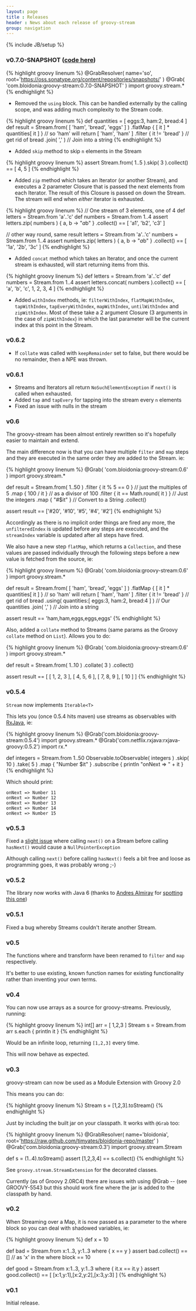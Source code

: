 ```yaml
---
layout: page
title : Releases
header : News about each release of groovy-stream
group: navigation
---
```

{% include JB/setup %}

### v0.7.0-SNAPSHOT ([code here](https://github.com/timyates/groovy-stream/tree/development))

{% highlight groovy linenum %}
@GrabResolver( name='so', root='https://oss.sonatype.org/content/repositories/snapshots/' )
@Grab( 'com.bloidonia:groovy-stream:0.7.0-SNAPSHOT' )
import groovy.stream.*
{% endhighlight %}

 - Removed the `using` block. This can be handled externally by the calling scope, and was adding much complexity to the Stream code.

{% highlight groovy linenum %}
def quantities = [ eggs:3, ham:2, bread:4 ]
def result = Stream.from( [ 'ham', 'bread', 'eggs' ] )
                   .flatMap { [ it ] * quantities[ it ] }          // so 'ham' will return [ 'ham', 'ham' ]
                   .filter { it != 'bread' }                       // get rid of bread
                   .join( ',' )                                    // Join into a string
{% endhighlight %}

 - Added `skip` method to skip `n` elements in the Stream

{% highlight groovy linenum %}
assert Stream.from( 1..5 ).skip( 3 ).collect() == [ 4, 5 ]
{% endhighlight %}

 - Added `zip` method which takes an Iterator (or another Stream), and executes a 2 parameter Closure that is passed the next elements from each Iterator. The result of this Closure is passed on down the Stream. The stream will end when *either* iterator is exhausted.

{% highlight groovy linenum %}
// One stream of 3 elements, one of 4
def letters = Stream.from 'a'..'c'
def numbers = Stream.from 1..4
assert letters.zip( numbers ) { a, b -> "$a$b" }
              .collect() == [ 'a1', 'b2', 'c3' ]


// other way round, same result
letters = Stream.from 'a'..'c'
numbers = Stream.from 1..4
assert numbers.zip( letters ) { a, b -> "$a$b" }
              .collect() == [ '1a', '2b', '3c' ]
{% endhighlight %}


 - Added `concat` method which takes an Iterator, and once the current stream is exhausted, will start returning items from this.

{% highlight groovy linenum %}
def letters = Stream.from 'a'..'c'
def numbers = Stream.from 1..4
assert letters.concat( numbers ).collect() == [ 'a', 'b', 'c', 1, 2, 3, 4 ]
{% endhighlight %}
    
 - Added `withIndex` methods, ie: `filterWithIndex`, `flatMapWithIndex`, `tapWithIndex`, `tapEveryWithIndex`, `mapWithIndex`, `untilWithIndex` and `zipWithIndex`.  Most of these take a 2 argument Closure (3 arguments in the case of `zipWithIndex`) in which the last parameter will be the current index at this point in the Stream.
 
### v0.6.2

- If `collate` was called with `keepRemainder` set to false, but there would be
    no remainder, then a NPE was thrown.

### v0.6.1

- Streams and Iterators all return `NoSuchElementException` if `next()` is called when exhausted.
- Added `tap` and `tapEvery` for tapping into the stream every `n` elements
- Fixed an issue with nulls in the stream

### v0.6

The groovy-stream has been almost entirely rewritten so it's hopefully easier to maintain and extend.

The main difference now is that you can have multiple `filter` and `map` steps and they are executed
in the same order they are added to the Stream.  ie:

{% highlight groovy linenum %}
@Grab( 'com.bloidonia:groovy-stream:0.6' )
import groovy.stream.*

def result = Stream.from( 1..50 )
                                     .filter { it % 5 == 0 }            // just the multiples of 5
                                     .map    { 100 / it    }            // as a divisor of 100
                                     .filter { it == Math.round( it ) } // Just the integers
                                     .map    { "#$it" }                 // Convert to a String
                                     .collect()

assert result == ['#20', '#10', '#5', '#4', '#2']
{% endhighlight %}

Accordingly as there is no implicit order things are fired any more, the `unfilteredIndex` is updated
before any steps are executed, and the `streamIndex` variable is updated after all steps have fired.

We also have a new step `flatMap`, which returns a `Collection`, and these values are passed individually
through the following steps before a new value is fetched from the source, ie:

{% highlight groovy linenum %}
@Grab( 'com.bloidonia:groovy-stream:0.6' )
import groovy.stream.*

def result = Stream.from( [ 'ham', 'bread', 'eggs' ] )
                   .flatMap { [ it ] * quantities[ it ] }          // so 'ham' will return [ 'ham', 'ham' ]
                   .filter { it != 'bread' }                       // get rid of bread
                   .using( quantities:[ eggs:3, ham:2, bread:4 ] ) // Our quantities
                   .join( ',' )                                    // Join into a string

assert result == 'ham,ham,eggs,eggs,eggs'
{% endhighlight %}

Also, added a `collate` method to Streams (same params as the Groovy `collate` method on `List`).  Allows you to do:

{% highlight groovy linenum %}
@Grab( 'com.bloidonia:groovy-stream:0.6' )
import groovy.stream.*

def result = Stream.from( 1..10 )
                                     .collate( 3 )
                                     .collect()
                                     
assert result == [ [ 1, 2, 3 ], [ 4, 5, 6 ], [ 7, 8, 9 ], [ 10 ] ]
{% endhighlight %}

### v0.5.4

`Stream` now implements `Iterable<T>`

This lets you (once 0.5.4 hits maven) use streams as observables with [RxJava](https://github.com/Netflix/RxJava), ie:

{% highlight groovy linenum %}
@Grab('com.bloidonia:groovy-stream:0.5.4')
import groovy.stream.*
@Grab('com.netflix.rxjava:rxjava-groovy:0.5.2')
import rx.*

def integers = Stream.from 1..50
Observable.toObservable( integers )
                    .skip( 10 )
                    .take( 5 )
                    .map { "Number $it" }
                    .subscribe { println "onNext => " + it }
{% endhighlight %}

Which should print:

    onNext => Number 11
    onNext => Number 12
    onNext => Number 13
    onNext => Number 14
    onNext => Number 15
                    
### v0.5.3

Fixed a [slight issue](https://github.com/timyates/groovy-stream/issues/11) where calling `next()` on a Stream before calling `hasNext()` would cause a `NullPointerException`

Although calling `next()` before calling `hasNext()` feels a bit free and loose as programming goes, it was probably wrong ;-)

### v0.5.2

The library now works with Java 6 (thanks to [Andres Almiray](https://twitter.com/aalmiray) for [spotting this one](https://github.com/timyates/groovy-stream/issues/8))


### v0.5.1

Fixed a bug whereby Streams couldn't iterate another Stream.

### v0.5

The functions where and transform have been renamed to `filter` and `map` respectively.

It's better to use existing, known function names for existing functionality rather than inventing your own terms.

### v0.4

You can now use arrays as a source for groovy-streams. Previously, running:

{% highlight groovy linenum %}
int[] arr = [ 1,2,3 ]
Stream s = Stream.from arr
s.each { println it }
{% endhighlight %}

Would be an infinite loop, returning `[1,2,3]` every time.

This will now behave as expected.

### v0.3

groovy-stream can now be used as a Module Extension with Groovy 2.0

This means you can do:

{% highlight groovy linenum %}
Stream s = [1,2,3].toStream()
{% endhighlight %}

Just by including the built jar on your classpath. It works with `@Grab` too:

{% highlight groovy linenum %}
@GrabResolver( name='bloidonia', root='https://raw.github.com/timyates/bloidonia-repo/master' )
@Grab('com.bloidonia:groovy-stream:0.3')
import groovy.stream.Stream 

def s = (1..4).toStream()
assert [1,2,3,4] == s.collect()
{% endhighlight %}

See `groovy.stream.StreamExtension` for the decorated classes.

Currently (as of Groovy 2.0RC4) there are issues with using @Grab -- (see GROOVY-5543 but this should work fine where the jar is added to the classpath by hand.

### v0.2

When Streaming over a Map, it is now passed as a parameter to the where block so you can deal with shadowed variables, ie:

{% highlight groovy linenum %}
def x = 10

def bad = Stream.from x:1..3, y:1..3 where { x == y }
assert bad.collect() == [] // as 'x' in the where block == 10

def good = Stream.from x:1..3, y:1..3 where { it.x == it.y }
assert good.collect() == [ [x:1,y:1],[x:2,y:2],[x:3,y:3] ]
{% endhighlight %}

### v0.1

Initial release.
